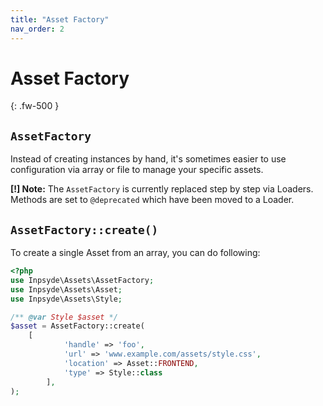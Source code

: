 ```yaml
---
title: "Asset Factory"
nav_order: 2
---
```

# Asset Factory
{: .fw-500 }

## `AssetFactory`
Instead of creating instances by hand, it's sometimes easier to use configuration via array or file to manage your specific assets.

**[!] Note:** The `AssetFactory` is currently replaced step by step via Loaders. Methods are set to `@deprecated` which have been moved to a Loader.

## `AssetFactory::create()`

To create a single Asset from an array, you can do following:

```php
<?php
use Inpsyde\Assets\AssetFactory;
use Inpsyde\Assets\Asset;
use Inpsyde\Assets\Style;

/** @var Style $asset */
$asset = AssetFactory::create(
    [
    		'handle' => 'foo',
    		'url' => 'www.example.com/assets/style.css',
    		'location' => Asset::FRONTEND,
    		'type' => Style::class
        ],
);
```